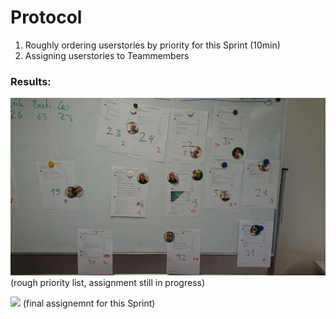 # Protocol

1. Roughly ordering userstories by priority for this Sprint (10min)
2. Assigning userstories to Teammembers

### Results:  

![](../images/2019-01-10-Planning.jpg)
(rough priority list, assignment still in progress)  

![](../images/2019-01-10-Kanban.jgb)
(final assignemnt for this Sprint)
